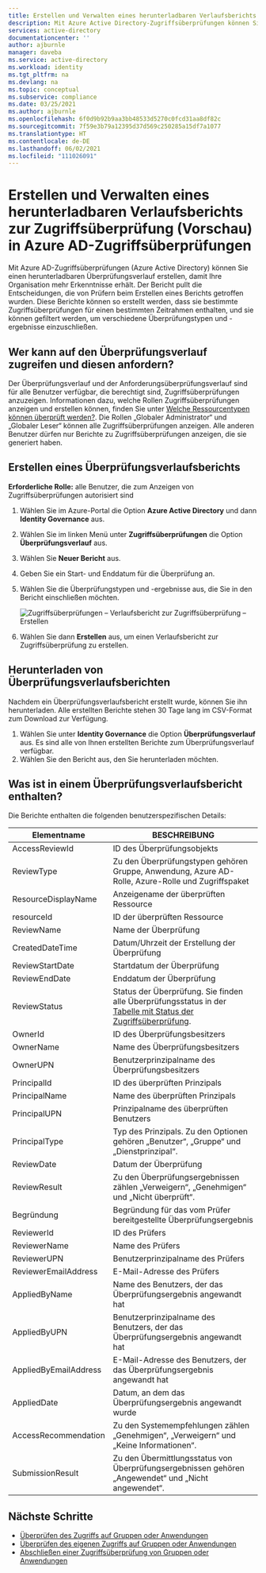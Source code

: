 ```yaml
---
title: Erstellen und Verwalten eines herunterladbaren Verlaufsberichts zur Zugriffsüberprüfung (Vorschau) – Azure Active Directory
description: Mit Azure Active Directory-Zugriffsüberprüfungen können Sie einen Überprüfungsverlauf für Zugriffsüberprüfungen in Ihrer Organisation herunterladen.
services: active-directory
documentationcenter: ''
author: ajburnle
manager: daveba
ms.service: active-directory
ms.workload: identity
ms.tgt_pltfrm: na
ms.devlang: na
ms.topic: conceptual
ms.subservice: compliance
ms.date: 03/25/2021
ms.author: ajburnle
ms.openlocfilehash: 6f0d9b92b9aa3bb48533d5270c0fcd31aa8df82c
ms.sourcegitcommit: 7f59e3b79a12395d37d569c250285a15df7a1077
ms.translationtype: HT
ms.contentlocale: de-DE
ms.lasthandoff: 06/02/2021
ms.locfileid: "111026091"
---
```

# <a name="create-and-manage-downloadable-access-review-history-report-preview-in-azure-ad-access-reviews"></a>Erstellen und Verwalten eines herunterladbaren Verlaufsberichts zur Zugriffsüberprüfung (Vorschau) in Azure AD-Zugriffsüberprüfungen

Mit Azure AD-Zugriffsüberprüfungen (Azure Active Directory) können Sie einen herunterladbaren Überprüfungsverlauf erstellen, damit Ihre Organisation mehr Erkenntnisse erhält. Der Bericht pullt die Entscheidungen, die von Prüfern beim Erstellen eines Berichts getroffen wurden. Diese Berichte können so erstellt werden, dass sie bestimmte Zugriffsüberprüfungen für einen bestimmten Zeitrahmen enthalten, und sie können gefiltert werden, um verschiedene Überprüfungstypen und -ergebnisse einzuschließen.
 
## <a name="who-can-access-and-request-review-history"></a>Wer kann auf den Überprüfungsverlauf zugreifen und diesen anfordern?

Der Überprüfungsverlauf und der Anforderungsüberprüfungsverlauf sind für alle Benutzer verfügbar, die berechtigt sind, Zugriffsüberprüfungen anzuzeigen. Informationen dazu, welche Rollen Zugriffsüberprüfungen anzeigen und erstellen können, finden Sie unter [Welche Ressourcentypen können überprüft werden?](deploy-access-reviews.md#what-resource-types-can-be-reviewed). Die Rollen „Globaler Administrator“ und „Globaler Leser“ können alle Zugriffsüberprüfungen anzeigen. Alle anderen Benutzer dürfen nur Berichte zu Zugriffsüberprüfungen anzeigen, die sie generiert haben.

## <a name="how-to-create-a-review-history-report"></a>Erstellen eines Überprüfungsverlaufsberichts

**Erforderliche Rolle:** alle Benutzer, die zum Anzeigen von Zugriffsüberprüfungen autorisiert sind

1. Wählen Sie im Azure-Portal die Option **Azure Active Directory** und dann **Identity Governance** aus.

1. Wählen Sie im linken Menü unter **Zugriffsüberprüfungen** die Option **Überprüfungsverlauf** aus.
 
1. Wählen Sie **Neuer Bericht** aus. 

1. Geben Sie ein Start- und Enddatum für die Überprüfung an.

1. Wählen Sie die Überprüfungstypen und -ergebnisse aus, die Sie in den Bericht einschließen möchten. 

    ![Zugriffsüberprüfungen – Verlaufsbericht zur Zugriffsüberprüfung – Erstellen](./media/access-reviews-downloadable-review-history/create-review-history.png)

1. Wählen Sie dann **Erstellen** aus, um einen Verlaufsbericht zur Zugriffsüberprüfung zu erstellen.

## <a name="how-to-download-review-history-reports"></a>Herunterladen von Überprüfungsverlaufsberichten

Nachdem ein Überprüfungsverlaufsbericht erstellt wurde, können Sie ihn herunterladen. Alle erstellten Berichte stehen 30 Tage lang im CSV-Format zum Download zur Verfügung.

1. Wählen Sie unter **Identity Governance** die Option **Überprüfungsverlauf** aus. Es sind alle von Ihnen erstellten Berichte zum Überprüfungsverlauf verfügbar. 
1. Wählen Sie den Bericht aus, den Sie herunterladen möchten. 

## <a name="what-is-included-in-a-review-history-report"></a>Was ist in einem Überprüfungsverlaufsbericht enthalten?

Die Berichte enthalten die folgenden benutzerspezifischen Details:

| Elementname | BESCHREIBUNG |
| --- | --- |
| AccessReviewId |  ID des Überprüfungsobjekts |
| ReviewType | Zu den Überprüfungstypen gehören Gruppe, Anwendung, Azure AD-Rolle, Azure-Rolle und Zugriffspaket|
|ResourceDisplayName | Anzeigename der überprüften Ressource |
| resourceId | ID der überprüften Ressource |
| ReviewName |  Name der Überprüfung |
| CreatedDateTime | Datum/Uhrzeit der Erstellung der Überprüfung |
| ReviewStartDate | Startdatum der Überprüfung
| ReviewEndDate | Enddatum der Überprüfung |
| ReviewStatus | Status der Überprüfung. Sie finden alle Überprüfungsstatus in der [Tabelle mit Status der Zugriffsüberprüfung](create-access-review.md). |
| OwnerId | ID des Überprüfungsbesitzers |
| OwnerName | Name des Überprüfungsbesitzers |
| OwnerUPN | Benutzerprinzipalname des Überprüfungsbesitzers |
| PrincipalId | ID des überprüften Prinzipals |
| PrincipalName | Name des überprüften Prinzipals |
| PrincipalUPN | Prinzipalname des überprüften Benutzers |
| PrincipalType | Typ des Prinzipals. Zu den Optionen gehören „Benutzer“, „Gruppe“ und „Dienstprinzipal“. |
| ReviewDate | Datum der Überprüfung |
| ReviewResult | Zu den Überprüfungsergebnissen zählen „Verweigern“, „Genehmigen“ und „Nicht überprüft“. |
|Begründung | Begründung für das vom Prüfer bereitgestellte Überprüfungsergebnis |
| ReviewerId | ID des Prüfers |
| ReviewerName | Name des Prüfers |
| ReviewerUPN | Benutzerprinzipalname des Prüfers |
| ReviewerEmailAddress | E-Mail-Adresse des Prüfers |
| AppliedByName | Name des Benutzers, der das Überprüfungsergebnis angewandt hat |
| AppliedByUPN | Benutzerprinzipalname des Benutzers, der das Überprüfungsergebnis angewandt hat|
| AppliedByEmailAddress | E-Mail-Adresse des Benutzers, der das Überprüfungsergebnis angewandt hat |
| AppliedDate | Datum, an dem das Überprüfungsergebnis angewandt wurde |
| AccessRecommendation | Zu den Systemempfehlungen zählen „Genehmigen“, „Verweigern“ und „Keine Informationen“. |
|SubmissionResult | Zu den Übermittlungsstatus von Überprüfungsergebnissen gehören „Angewendet“ und „Nicht angewendet“. |

## <a name="next-steps"></a>Nächste Schritte
- [Überprüfen des Zugriffs auf Gruppen oder Anwendungen](perform-access-review.md)
- [Überprüfen des eigenen Zugriffs auf Gruppen oder Anwendungen](review-your-access.md)
- [Abschließen einer Zugriffsüberprüfung von Gruppen oder Anwendungen](complete-access-review.md)
